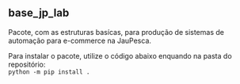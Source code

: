 ## base_jp_lab ##

Pacote, com as estruturas basícas, para produção de sistemas de automação para e-commerce na JauPesca.

Para instalar o pacote, utilize o código abaixo enquando na pasta do repositório:\
``` python -m pip install . ```
